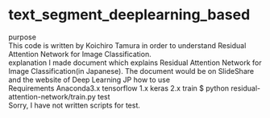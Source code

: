 # text_segment_deeplearning_based
purpose  
This code is written by Koichiro Tamura in order to understand Residual Attention Network for Image Classification.  
explanation  I made document which explains Residual Attention Network for Image Classification(in Japanese).
The document would be on SlideShare and the website of Deep Learning JP  how to use  
Requirements  Anaconda3.x tensorflow 1.x keras 2.x train  $ python residual-attention-network/train.py test  
Sorry, I have not written scripts for test.
